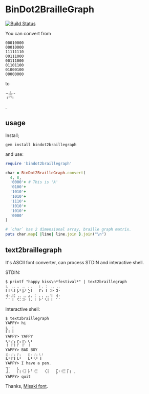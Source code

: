 BinDot2BrailleGraph
===================

[![Build Status](https://travis-ci.org/aycabta/bindot2braillegraph.svg)](https://travis-ci.org/aycabta/bindot2braillegraph)

You can convert from

    00010000
    00010000
    11111110
    00111000
    00111000
    01101100
    01000100
    00000000

to

    ⠤⣼⡤⠄
    ⠰⠋⠳⠀

.

## usage

Install;

`gem install bindot2braillegraph`

and use:

```ruby
require 'bindot2braillegraph'

char = BinDot2BrailleGraph.convert(
  4, 8,
  '0000'+ # This is 'A'
  '0100'+
  '1010'+
  '1010'+
  '1110'+
  '1010'+
  '1010'+
  '0000'
)

# `char` has 2 dimensional array, braille graph matrix.
puts char.map{ |line| line.join }.join("\n")
```

## text2braillegraph

It's ASCII font converter, can process STDIN and interactive shell.

STDIN:

    $ printf "happy kiss\n*festival*" | text2braillegraph
    ⣆⠀⢀⡀⣀⠀⣀⠀⡀⡀⠀⠀⡆⡀⢐⠀⢀⡀⢀⡀
    ⠇⠇⠣⠇⡧⠃⡧⠃⣑⠇⠀⠀⠏⠆⠸⠀⠽⠂⠽⠂
    ⢴⠄⣰⡂⢀⡀⢀⡀⣠⡀⢐⠀⡀⡀⢀⡀⢲⠀⢴⠄
    ⠁⠁⠸⠀⠫⠅⠽⠂⠸⠄⠸⠀⠗⠁⠣⠇⠸⠀⠁⠁

Interactive shell:

    $ text2braillegraph
    YAPPY> hi
    ⣆⠀⢐⠀
    ⠇⠇⠸⠀
    YAPPY> YAPPY
    ⢆⠆⡔⡄⡖⡄⡖⡄⢆⠆
    ⠸⠀⠏⠇⠏⠀⠏⠀⠸⠀
    YAPPY> BAD BOY
    ⣖⠄⡔⡄⡖⡄⠀⠀⣖⠄⡔⡄⢆⠆
    ⠧⠃⠏⠇⠧⠃⠀⠀⠧⠃⠣⠃⠸⠀
    YAPPY> I have a pen.
    ⢲⠂⠀⠀⣆⠀⢀⡀⡀⡀⢀⡀⠀⠀⢀⡀⠀⠀⣀⠀⢀⡀⣀⠀⠀⠀
    ⠼⠄⠀⠀⠇⠇⠣⠇⠗⠁⠫⠅⠀⠀⠣⠇⠀⠀⡧⠃⠫⠅⠇⠇⠠⠀
    YAPPY> quit

Thanks, [Misaki font](http://www.geocities.jp/littlimi/misaki.htm).

